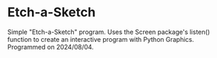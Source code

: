 # Etch-a-Sketch

Simple "Etch-a-Sketch" program. Uses the Screen package's 
listen() function to create an interactive program with Python Graphics.
Programmed on 2024/08/04.